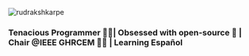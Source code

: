 
 <p align="left"> <img src="https://komarev.com/ghpvc/?username=rudrakshkarpe" alt="rudrakshkarpe" /> </p> 


### **Tenacious Programmer 🧑‍💻| Obsessed with open-source 🌌 | Chair @IEEE GHRCEM 🧑‍💼 | Learning Español** 


